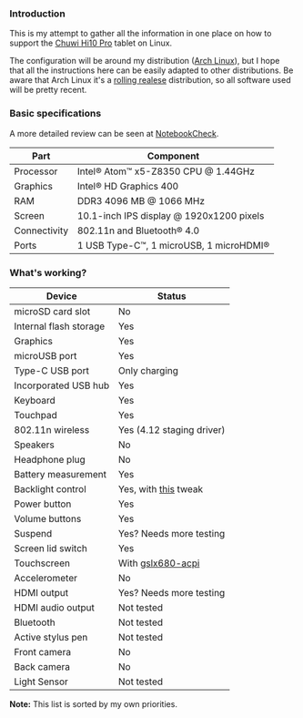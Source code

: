 ### Introduction
This is my attempt to gather all the information in one place on how to support the [Chuwi Hi10 Pro](http://en.chuwi.com/product/items/Chuwi-Hi10-Pro.html) tablet on Linux.

The configuration will be around my distribution ([Arch Linux](https://www.archlinux.org/)), but I hope that all the instructions here can be easily adapted to other distributions. Be aware that Arch Linux it's a [rolling realese](https://en.wikipedia.org/wiki/Rolling_release) distribution, so all software used will be pretty recent.

### Basic specifications
A more detailed review can be seen at [NotebookCheck](http://www.notebookcheck.net/Chuwi-Hi10-Pro-Tablet-Review.186738.0.html).

| Part         | Component                                |
| ------------ | ---------------------------------------- |
| Processor    | Intel® Atom™ x5-Z8350 CPU @ 1.44GHz      |
| Graphics     | Intel® HD Graphics 400                   |
| RAM          | DDR3 4096 MB @ 1066 MHz                  |
| Screen       | 10.1-inch IPS display @ 1920x1200 pixels |
| Connectivity | 802.11n and Bluetooth® 4.0               |
| Ports        | 1 USB Type-C™, 1 microUSB, 1 microHDMI®  |

### What's working?

| Device                 | Status                    |
|------------------------|---------------------------|
| microSD card slot      | No                        |
| Internal flash storage | Yes                       |
| Graphics               | Yes                       |
| microUSB port          | Yes                       |
| Type-C USB port        | Only charging             |
| Incorporated USB hub   | Yes                       |
| Keyboard               | Yes                       |
| Touchpad               | Yes                       |
| 802.11n wireless       | Yes (4.12 staging driver) |
| Speakers               | No                        |
| Headphone plug         | No                        |
| Battery measurement    | Yes                       |
| Backlight control      | Yes, with [this](https://bugs.freedesktop.org/show_bug.cgi?id=85977#c38) tweak |
| Power button           | Yes                       |
| Volume buttons         | Yes                       |
| Suspend                | Yes? Needs more testing   |
| Screen lid switch      | Yes                       |
| Touchscreen            | With [gslx680-acpi](https://github.com/onitake/gslx680-acpi) |
| Accelerometer          | No                        |
| HDMI output            | Yes? Needs more testing   |
| HDMI audio output      | Not tested                |
| Bluetooth              | Not tested                |
| Active stylus pen      | Not tested                |
| Front camera           | No                        |
| Back camera            | No                        |
| Light Sensor           | Not tested                |

**Note:** This list is sorted by my own priorities.
